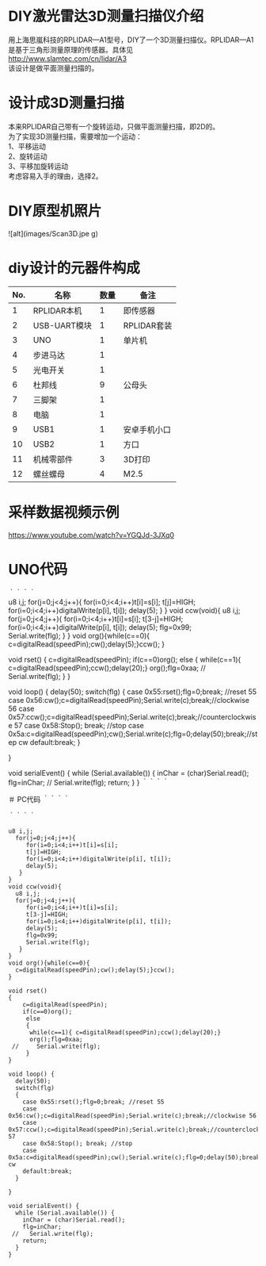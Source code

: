 # DIY激光雷达3D测量扫描仪介绍
用上海思嵐科技的RPLIDAR—A1型号，DIY了一个3D测量扫描仪。RPLIDAR—A1是基于三角形测量原理的传感器。具体见  
<http://www.slamtec.com/cn/lidar/A3>  
该设计是做平面测量扫描的。

# 设计成3D测量扫描
本来RPLIDAR自己带有一个旋转运动，只做平面测量扫描，即2D的。  
为了实现3D测量扫描，需要增加一个运动：  
1、平移运动  
2、旋转运动    
3、平移加旋转运动  
考虑容易入手的理由，选择2。  

# DIY原型机照片
![alt](images/Scan3D.jpe
g)

# diy设计的元器件构成
|No.| 名称      | 数量 | 备注 |
|---| ------------- |---------------|---------------|
|1|RPLIDAR本机 |1 | 即传感器|
|2|USB-UART模块 |1 | RPLIDAR套装|
|3|UNO|1 | 单片机|
|4|步进马达|1 | |
|5|光电开关|1 | |
|6|杜邦线|9|公母头 |
|7|三脚架|1 | |
|8|电脑|1 | |
|9|USB1|1|安卓手机小口 |
|10|USB2|1|方口 |
|11|机械零部件|3|3D打印 |
|12|螺丝螺母|4|M2.5 |


# 采样数据视频示例
<https://www.youtube.com/watch?v=YGQJd-3JXq0>

# UNO代码
｀｀｀｀  
u8 i,j;
  for(j=0;j<4;j++){
     for(i=0;i<4;i++)t[i]=s[i];
     t[j]=HIGH;
     for(i=0;i<4;i++)digitalWrite(p[i], t[i]); 
     delay(5);
   } 
}
void ccw(void){
  u8 i,j;
  for(j=0;j<4;j++){
     for(i=0;i<4;i++)t[i]=s[i];
     t[3-j]=HIGH;
     for(i=0;i<4;i++)digitalWrite(p[i], t[i]); 
     delay(5);
     flg=0x99;   
     Serial.write(flg); 
   } 
}
void org(){while(c==0){
  c=digitalRead(speedPin);cw();delay(5);}ccw();
}

void rset()
{
    c=digitalRead(speedPin);
    if(c==0)org();
     else
     {
      while(c==1){ c=digitalRead(speedPin);ccw();delay(20);}
      org();flg=0xaa;
 //     Serial.write(flg);
     }
}

void loop() {
  delay(50);
  switch(flg)
  {
    case 0x55:rset();flg=0;break; //reset 55
    case 0x56:cw();c=digitalRead(speedPin);Serial.write(c);break;//clockwise 56
    case 0x57:ccw();c=digitalRead(speedPin);Serial.write(c);break;//counterclockwise 57
    case 0x58:Stop(); break; //stop
    case 0x5a:c=digitalRead(speedPin);cw();Serial.write(c);flg=0;delay(50);break;//step cw
    default:break; 
  }

}

void serialEvent() {
  while (Serial.available()) {
    inChar = (char)Serial.read();
    flg=inChar;
 //   Serial.write(flg);
    return;
  }
}
｀｀｀｀  

＃ PC代码
｀｀｀｀

｀｀｀｀


``` 
u8 i,j;
  for(j=0;j<4;j++){
     for(i=0;i<4;i++)t[i]=s[i];
     t[j]=HIGH;
     for(i=0;i<4;i++)digitalWrite(p[i], t[i]); 
     delay(5);
   } 
}
void ccw(void){
  u8 i,j;
  for(j=0;j<4;j++){
     for(i=0;i<4;i++)t[i]=s[i];
     t[3-j]=HIGH;
     for(i=0;i<4;i++)digitalWrite(p[i], t[i]); 
     delay(5);
     flg=0x99;   
     Serial.write(flg); 
   } 
}
void org(){while(c==0){
  c=digitalRead(speedPin);cw();delay(5);}ccw();
}

void rset()
{
    c=digitalRead(speedPin);
    if(c==0)org();
     else
     {
      while(c==1){ c=digitalRead(speedPin);ccw();delay(20);}
      org();flg=0xaa;
 //     Serial.write(flg);
     }
}

void loop() {
  delay(50);
  switch(flg)
  {
    case 0x55:rset();flg=0;break; //reset 55
    case 0x56:cw();c=digitalRead(speedPin);Serial.write(c);break;//clockwise 56
    case 0x57:ccw();c=digitalRead(speedPin);Serial.write(c);break;//counterclockwise 57
    case 0x58:Stop(); break; //stop
    case 0x5a:c=digitalRead(speedPin);cw();Serial.write(c);flg=0;delay(50);break;//step cw
    default:break; 
  }

}

void serialEvent() {
  while (Serial.available()) {
    inChar = (char)Serial.read();
    flg=inChar;
 //   Serial.write(flg);
    return;
  }
}
```

